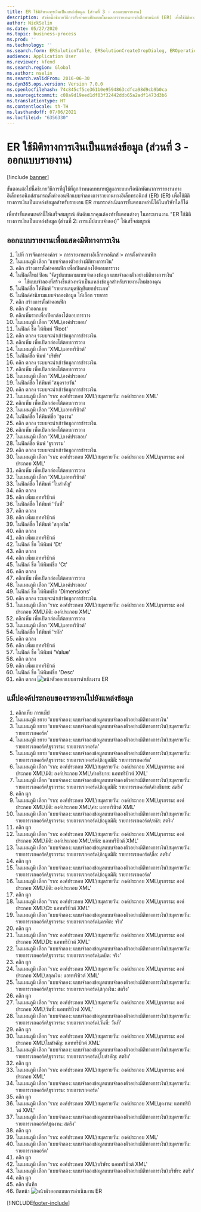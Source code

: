 ```yaml
---
title: ER ใช้มิติทางการเงินเป็นแหล่งข้อมูล (ส่วนที่ 3 - ออกแบบรายงาน)
description: หัวข้อนี้อธิบายวิธีการตั้งค่าคอนฟิกแบบโมเดลการรายงานทางอิเล็กทรอนิกส์ (ER) เพื่อใช้มิติทางการเงินเป็นแหล่งข้อมูลของรายงาน ER (ส่วนที่ 3)
author: NickSelin
ms.date: 05/27/2020
ms.topic: business-process
ms.prod: ''
ms.technology: ''
ms.search.form: ERSolutionTable, ERSolutionCreateDropDialog, EROperationDesigner, ERComponentTypeDropDialog
audience: Application User
ms.reviewer: kfend
ms.search.region: Global
ms.author: nselin
ms.search.validFrom: 2016-06-30
ms.dyn365.ops.version: Version 7.0.0
ms.openlocfilehash: 74c845cf5ce361b0e9594863cdfca98d9cb9b0ca
ms.sourcegitcommit: c08a9d19eed1df03f32442ddb65a2adf1473d3b6
ms.translationtype: HT
ms.contentlocale: th-TH
ms.lasthandoff: 07/06/2021
ms.locfileid: "6356330"
---
```

# <a name="er-use-financial-dimensions-as-a-data-source-part-3---design-the-report"></a>ER ใช้มิติทางการเงินเป็นแหล่งข้อมูล (ส่วนที่ 3 - ออกแบบรายงาน)

[!include [banner](../../includes/banner.md)]

ขั้นตอนต่อไปนี้อธิบายวิธีการที่ผู้ใช้ที่ถูกกำหนดบทบาทผู้ดูแลระบบหรือนักพัฒนาการรายงานทางอิเล็กทรอนิกส์สามารถตั้งค่าคอนฟิกแบบจำลองการรายงานทางอิเล็กทรอนิกส์ (ER) (ER) เพื่อใช้มิติทางการเงินเป็นแหล่งข้อมูลสำหรับรายงาน ER  สามารถดำเนินการขั้นตอนเหล่านี้ได้ในบริษัทใดก็ได้ 

เพื่อทำขั้นตอนเหล่านี้ให้เสร็จสมบูรณ์ อันดับแรกคุณต้องทำขั้นตอนต่างๆ ในกระบวนงาน "ER ใช้มิติทางการเงินเป็นแหล่งข้อมูล (ส่วนที่ 2: การแม็ปแบบจำลอง)" ให้เสร็จสมบูรณ์


## <a name="design-a-report-to-present-financial-dimensions"></a>ออกแบบรายงานเพื่อแสดงมิติทางการเงิน
1. ไปที่ การจัดการองค์กร > การรายงานทางอิเล็กทรอนิกส์ > การตั้งค่าคอนฟิก
2. ในแผนภูมิ เลือก 'แบบจำลองตัวอย่างมิติทางการเงิน'
3. คลิก สร้างการตั้งค่าคอนฟิก เพื่อเปิดกล่องโต้ตอบการวาง
4. ในฟิลด์ใหม่ ป้อน 'จัดรูปแบบตามแบบจำลองข้อมูล แบบจำลองตัวอย่างมิติทางการเงิน'
    * ใช้แบบจำลองที่สร้างขึ้นล่วงหน้าเป็นแหล่งข้อมูลสำหรับรายงานใหม่ของคุณ  
5. ในฟิลด์ชื่อ ให้พิมพ์ 'รายงานสมุดบัญชีแยกประเภท'
6. ในฟิลด์คำนิยามแบบจำลองข้อมูล ให้เลือก รายการ
7. คลิก สร้างการตั้งค่าคอนฟิก
8. คลิก ตัวออกแบบ
9. คลิกเพิ่มรากเพื่อเปิดกล่องโต้ตอบการวาง
10. ในแผนภูมิ เลือก 'XML\องค์ประกอบ'
11. ในฟิลด์ ชื่อ ให้พิมพ์ 'Root'
12. คลิก ตกลง ระบบจะนำเข้าข้อมูลการชำระเงิน
13. คลิกเพิ่ม เพื่อเปิดกล่องโต้ตอบการวาง
14. ในแผนภูมิ เลือก 'XML\แอททริบิวต์'
15. ในฟิลด์ชื่อ พิมพ์ 'บริษัท'
16. คลิก ตกลง ระบบจะนำเข้าข้อมูลการชำระเงิน
17. คลิกเพิ่ม เพื่อเปิดกล่องโต้ตอบการวาง
18. ในแผนภูมิ เลือก 'XML\องค์ประกอบ'
19. ในฟิลด์ชื่อ ให้พิมพ์ 'สมุดรายวัน'
20. คลิก ตกลง ระบบจะนำเข้าข้อมูลการชำระเงิน
21. ในแผนภูมิ เลือก 'ราก: องค์ประกอบ XML\สมุดรายวัน: องค์ประกอบ XML'
22. คลิกเพิ่ม เพื่อเปิดกล่องโต้ตอบการวาง
23. ในแผนภูมิ เลือก 'XML\แอททริบิวต์'
24. ในฟิลด์ชื่อ ให้พิมพ์ชื่อ 'ชุดงาน'
25. คลิก ตกลง ระบบจะนำเข้าข้อมูลการชำระเงิน
26. คลิกเพิ่ม เพื่อเปิดกล่องโต้ตอบการวาง
27. ในแผนภูมิ เลือก 'XML\องค์ประกอบ'
28. ในฟิลด์ชื่อ พิมพ์ 'ธุรกรรม'
29. คลิก ตกลง ระบบจะนำเข้าข้อมูลการชำระเงิน
30. ในแผนภูมิ เลือก 'ราก: องค์ประกอบ XML\สมุดรายวัน: องค์ประกอบ XML\ธุรกรรม: องค์ประกอบ XML'
31. คลิกเพิ่ม เพื่อเปิดกล่องโต้ตอบการวาง
32. ในแผนภูมิ เลือก 'XML\แอททริบิวต์'
33. ในฟิลด์ชื่อ ให้พิมพ์ 'ใบสำคัญ'
34. คลิก ตกลง
35. คลิก เพิ่มแอททริบิวต์
36. ในฟิลด์ชื่อ ให้พิมพ์ 'วันที่'
37. คลิก ตกลง
38. คลิก เพิ่มแอททริบิวต์
39. ในฟิลด์ชื่อ ให้พิมพ์ 'สกุลเงิน'
40. คลิก ตกลง
41. คลิก เพิ่มแอททริบิวต์
42. ในฟิลด์ ชื่อ ให้พิมพ์ 'Dt'
43. คลิก ตกลง
44. คลิก เพิ่มแอททริบิวต์
45. ในฟิลด์ ชื่อ ให้พิมพ์ชื่อ 'Ct'
46. คลิก ตกลง
47. คลิกเพิ่ม เพื่อเปิดกล่องโต้ตอบการวาง
48. ในแผนภูมิ เลือก 'XML\องค์ประกอบ'
49. ในฟิลด์ ชื่อ ให้พิมพ์ชื่อ 'Dimensions'
50. คลิก ตกลง ระบบจะนำเข้าข้อมูลการชำระเงิน
51. ในแผนภูมิ เลือก 'ราก: องค์ประกอบ XML\สมุดรายวัน: องค์ประกอบ XML\ธุรกรรม: องค์ประกอบ XML\มิติ: องค์ประกอบ XML'
52. คลิกเพิ่ม เพื่อเปิดกล่องโต้ตอบการวาง
53. ในแผนภูมิ เลือก 'XML\แอททริบิวต์'
54. ในฟิลด์ชื่อ ให้พิมพ์ 'รหัส'
55. คลิก ตกลง
56. คลิก เพิ่มแอททริบิวต์
57. ในฟิลด์ ชื่อ ให้พิมพ์ 'Value'
58. คลิก ตกลง
59. คลิก เพิ่มแอททริบิวต์
60. ในฟิลด์ ชื่อ ให้พิมพ์ชื่อ 'Desc'
61. คลิก ตกลง 
![หน้าตัวออกแบบการดำเนินงาน ER](../media/er-financial-dimensions-guides-format1.png)

## <a name="map-report-elements-to-data-sources"></a>แม็ปองค์ประกอบของรายงานไปยังแหล่งข้อมูล
1. คลิกแท็บ การแม็ป
2. ในแผนภูมิ ขยาย 'แบบจำลอง: แบบจำลองข้อมูลแบบจำลองตัวอย่างมิติทางการเงิน'
3. ในแผนภูมิ ขยาย 'แบบจำลอง: แบบจำลองข้อมูลแบบจำลองตัวอย่างมิติทางการเงิน\สมุดรายวัน: รายการเรกคอร์ด'
4. ในแผนภูมิ ขยาย 'แบบจำลอง: แบบจำลองข้อมูลแบบจำลองตัวอย่างมิติทางการเงิน\สมุดรายวัน: รายการเรกคอร์ด\ธุรกรรม: รายการเรกคอร์ด'
5. ในแผนภูมิ ขยาย 'แบบจำลอง: แบบจำลองข้อมูลแบบจำลองตัวอย่างมิติทางการเงิน\สมุดรายวัน: รายการเรกคอร์ด\ธุรกรรม: รายการเรกคอร์ด\ข้อมูลมิติ: รายการเรกคอร์ด'
6. ในแผนภูมิ เลือก 'ราก: องค์ประกอบ XML\สมุดรายวัน: องค์ประกอบ XML\ธุรกรรม: องค์ประกอบ XML\มิติ: องค์ประกอบ XML\คำอธิบาย: แอททริบิวต์ XML'
7. ในแผนภูมิ เลือก 'แบบจำลอง: แบบจำลองข้อมูลแบบจำลองตัวอย่างมิติทางการเงิน\สมุดรายวัน: รายการเรกคอร์ด\ธุรกรรม: รายการเรกคอร์ด\ข้อมูลมิติ: รายการเรกคอร์ด\คำอธิบาย: สตริง'
8. คลิก ผูก
9. ในแผนภูมิ เลือก 'ราก: องค์ประกอบ XML\สมุดรายวัน: องค์ประกอบ XML\ธุรกรรม: องค์ประกอบ XML\มิติ: องค์ประกอบ XML\ค่า: แอททริบิวต์ XML'
10. ในแผนภูมิ เลือก 'แบบจำลอง: แบบจำลองข้อมูลแบบจำลองตัวอย่างมิติทางการเงิน\สมุดรายวัน: รายการเรกคอร์ด\ธุรกรรม: รายการเรกคอร์ด\ข้อมูลมิติ: รายการเรกคอร์ด\รหัส: สตริง'
11. คลิก ผูก
12. ในแผนภูมิ เลือก 'ราก: องค์ประกอบ XML\สมุดรายวัน: องค์ประกอบ XML\ธุรกรรม: องค์ประกอบ XML\มิติ: องค์ประกอบ XML\รหัส: แอททริบิวต์ XML'
13. ในแผนภูมิ เลือก 'แบบจำลอง: แบบจำลองข้อมูลแบบจำลองตัวอย่างมิติทางการเงิน\สมุดรายวัน: รายการเรกคอร์ด\ธุรกรรม: รายการเรกคอร์ด\ข้อมูลมิติ: รายการเรกคอร์ด\ชื่อ: สตริง'
14. คลิก ผูก
15. ในแผนภูมิ เลือก 'แบบจำลอง: แบบจำลองข้อมูลแบบจำลองตัวอย่างมิติทางการเงิน\สมุดรายวัน: รายการเรกคอร์ด\ธุรกรรม: รายการเรกคอร์ด\ข้อมูลมิติ: รายการเรกคอร์ด'
16. ในแผนภูมิ เลือก 'ราก: องค์ประกอบ XML\สมุดรายวัน: องค์ประกอบ XML\ธุรกรรม: องค์ประกอบ XML\มิติ: องค์ประกอบ XML'
17. คลิก ผูก
18. ในแผนภูมิ เลือก 'ราก: องค์ประกอบ XML\สมุดรายวัน: องค์ประกอบ XML\ธุรกรรม: องค์ประกอบ XML\Ct: แอททริบิวต์ XML'
19. ในแผนภูมิ เลือก 'แบบจำลอง: แบบจำลองข้อมูลแบบจำลองตัวอย่างมิติทางการเงิน\สมุดรายวัน: รายการเรกคอร์ด\ธุรกรรม: รายการเรกคอร์ด\เครดิต: จริง'
20. คลิก ผูก
21. ในแผนภูมิ เลือก 'ราก: องค์ประกอบ XML\สมุดรายวัน: องค์ประกอบ XML\ธุรกรรม: องค์ประกอบ XML\Dt: แอททริบิวต์ XML'
22. ในแผนภูมิ เลือก 'แบบจำลอง: แบบจำลองข้อมูลแบบจำลองตัวอย่างมิติทางการเงิน\สมุดรายวัน: รายการเรกคอร์ด\ธุรกรรม: รายการเรกคอร์ด\เดบิต: จริง'
23. คลิก ผูก
24. ในแผนภูมิ เลือก 'ราก: องค์ประกอบ XML\สมุดรายวัน: องค์ประกอบ XML\ธุรกรรม: องค์ประกอบ XML\สกุลเงิน: แอททริบิวต์ XML'
25. ในแผนภูมิ เลือก 'แบบจำลอง: แบบจำลองข้อมูลแบบจำลองตัวอย่างมิติทางการเงิน\สมุดรายวัน: รายการเรกคอร์ด\ธุรกรรม: รายการเรกคอร์ด\สกุลเงิน: สตริง'
26. คลิก ผูก
27. ในแผนภูมิ เลือก 'ราก: องค์ประกอบ XML\สมุดรายวัน: องค์ประกอบ XML\ธุรกรรม: องค์ประกอบ XML\วันที่: แอททริบิวต์ XML'
28. ในแผนภูมิ เลือก 'แบบจำลอง: แบบจำลองข้อมูลแบบจำลองตัวอย่างมิติทางการเงิน\สมุดรายวัน: รายการเรกคอร์ด\ธุรกรรม: รายการเรกคอร์ด\วันที่: วันที่'
29. คลิก ผูก
30. ในแผนภูมิ เลือก 'ราก: องค์ประกอบ XML\สมุดรายวัน: องค์ประกอบ XML\ธุรกรรม: องค์ประกอบ XML\ใบสำคัญ: แอททริบิวต์ XML'
31. ในแผนภูมิ เลือก 'แบบจำลอง: แบบจำลองข้อมูลแบบจำลองตัวอย่างมิติทางการเงิน\สมุดรายวัน: รายการเรกคอร์ด\ธุรกรรม: รายการเรกคอร์ด\ใบสำคัญ: สตริง'
32. คลิก ผูก
33. ในแผนภูมิ เลือก 'ราก: องค์ประกอบ XML\สมุดรายวัน: องค์ประกอบ XML\ธุรกรรม: องค์ประกอบ XML'
34. ในแผนภูมิ เลือก 'แบบจำลอง: แบบจำลองข้อมูลแบบจำลองตัวอย่างมิติทางการเงิน\สมุดรายวัน: รายการเรกคอร์ด\ธุรกรรม: รายการเรกคอร์ด'
35. คลิก ผูก
36. ในแผนภูมิ เลือก 'ราก: องค์ประกอบ XML\สมุดรายวัน: องค์ประกอบ XML\ชุดงาน: แอททริบิวต์ XML'
37. ในแผนภูมิ เลือก 'แบบจำลอง: แบบจำลองข้อมูลแบบจำลองตัวอย่างมิติทางการเงิน\สมุดรายวัน: รายการเรกคอร์ด\ชุดงาน: สตริง'
38. คลิก ผูก
39. ในแผนภูมิ เลือก 'ราก: องค์ประกอบ XML\สมุดรายวัน: องค์ประกอบ XML'
40. ในแผนภูมิ เลือก 'แบบจำลอง: แบบจำลองข้อมูลแบบจำลองตัวอย่างมิติทางการเงิน\สมุดรายวัน: รายการเรกคอร์ด'
41. คลิก ผูก
42. ในแผนภูมิ เลือก 'ราก: องค์ประกอบ XML\บริษัท: แอททริบิวต์ XML'
43. ในแผนภูมิ เลือก 'แบบจำลอง: แบบจำลองข้อมูลแบบจำลองตัวอย่างมิติทางการเงิน\บริษัท: สตริง'
44. คลิก ผูก
45. คลิก บันทึก
46. ปิดหน้า
![หน้าตัวออกแบบการดำเนินงาน ER](../media/er-financial-dimensions-guides-format2.png)



[!INCLUDE[footer-include](../../../../includes/footer-banner.md)]